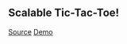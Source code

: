 ## Scalable Tic-Tac-Toe!

[Source](https://github.com/thomasloh/elm-scalable-tic-tac-toe)
[Demo](https://dist-mxlcoraqrc.now.sh/)
